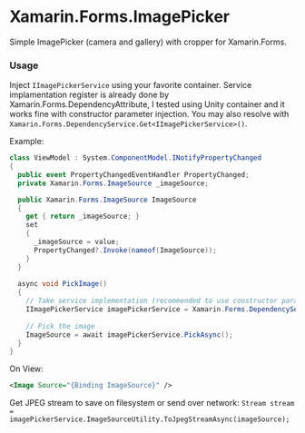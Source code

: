 # Xamarin.Forms.ImagePicker

Simple ImagePicker (camera and gallery) with cropper for Xamarin.Forms.

### Usage

Inject `IImagePickerService` using your favorite container. Service implamentation register is already done by Xamarin.Forms.DependencyAttribute, I tested using Unity container and it works fine with constructor parameter injection. You may also resolve with `Xamarin.Forms.DependencyService.Get<IImagePickerService>()`.

Example:

```cs
class ViewModel : System.ComponentModel.INotifyPropertyChanged
{
  public event PropertyChangedEventHandler PropertyChanged;
  private Xamarin.Forms.ImageSource _imageSource;

  public Xamarin.Forms.ImageSource ImageSource 
  { 
    get { return _imageSource; }
    set
    {
      _imageSource = value;
      PropertyChanged?.Invoke(nameof(ImageSource));
    }
  }
  
  async void PickImage() 
  {
    // Take service implementation (recommended to use constructor parameter aproach insted)
    IImagePickerService imagePickerService = Xamarin.Forms.DependencyService.Get<IImagePickerService>();
    
    // Pick the image
    ImageSource = await imagePickerService.PickAsync();
  }
}
```

On View:

```xml
<Image Source="{Binding ImageSource}" />
```

Get JPEG stream to save on filesystem or send over network: `Stream stream = imagePickerService.ImageSourceUtility.ToJpegStreamAsync(imageSource);`
